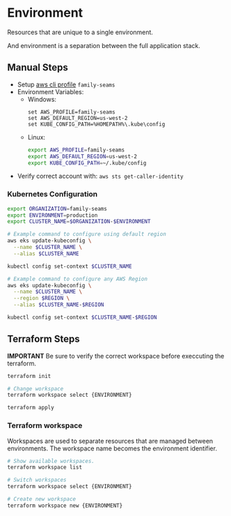 # Environment

Resources that are unique to a single environment.

And environment is a separation between the full application stack.

## Manual Steps

* Setup [aws cli profile](https://docs.aws.amazon.com/cli/latest/userguide/cli-configure-profiles.html) `family-seams`
* Environment Variables:
  * Windows: 
    ```
    set AWS_PROFILE=family-seams
    set AWS_DEFAULT_REGION=us-west-2
    set KUBE_CONFIG_PATH=%HOMEPATH%\.kube\config
    ```
  * Linux: 
    ```bash
    export AWS_PROFILE=family-seams
    export AWS_DEFAULT_REGION=us-west-2
    export KUBE_CONFIG_PATH=~/.kube/config
    ```
* Verify correct account with: `aws sts get-caller-identity`

### Kubernetes Configuration

```bash
export ORGANIZATION=family-seams
export ENVIRONMENT=production
export CLUSTER_NAME=$ORGANIZATION-$ENVIRONMENT

# Example command to configure using default region
aws eks update-kubeconfig \
  --name $CLUSTER_NAME \
  --alias $CLUSTER_NAME

kubectl config set-context $CLUSTER_NAME

# Example command to configure any AWS Region
aws eks update-kubeconfig \
  --name $CLUSTER_NAME \
  --region $REGION \
  --alias $CLUSTER_NAME-$REGION

kubectl config set-context $CLUSTER_NAME-$REGION
```

## Terraform Steps

**IMPORTANT** Be sure to verify the correct workspace before execcuting the terraform.

```bash
terraform init

# Change workspace
terraform workspace select {ENVIRONMENT}

terraform apply
```

### Terraform workspace
Workspaces are used to separate resources that are managed between environments.
The workspace name becomes the environment identifier.

```bash
# Show available workspaces.
terraform workspace list

# Switch workspaces
terraform workspace select {ENVIRONMENT}

# Create new workspace
terraform workspace new {ENVIRONMENT}
```